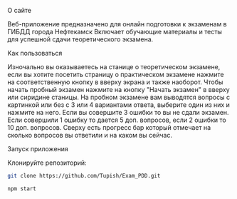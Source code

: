 О сайте

Веб-приложение предназначено для онлайн подготовки к экзаменам в ГИБДД города Нефтекамск
Включает обучающие материалы и тесты для успешной сдачи теоретического экзамена.

Как пользоваться

Изночально вы оказываетесь на станице о теоретическом экзамене, если вы хотите посетить страницу о практическом экзамене нажмите на соответственную кнопку в вверху экрана и также наоборот.
Чтобы начать пробный экзамен нажмите на кнопку "Начать экзамен" в вверху или сиридине станицы.
На пробном экзамене вам выводятся вопросы с картинкой или без с 3 или 4 вариантами ответа, выберите один из них и нажмите на него.
Если вы совершите 3 ошибки то вы не сдали экзамен.
Если совершили 1 ошибку то дается 5 доп. вопросов, если 2 ошибки то 10 доп. вопросов.
Сверху есть прогресс бар который отмечает на сколько вопросов вы ответили и на каком вы сейчас.

Запуск приложения

Клонируйте репозиторий:
   ```bash
   git clone https://github.com/Tupish/Exam_PDD.git

   npm start


